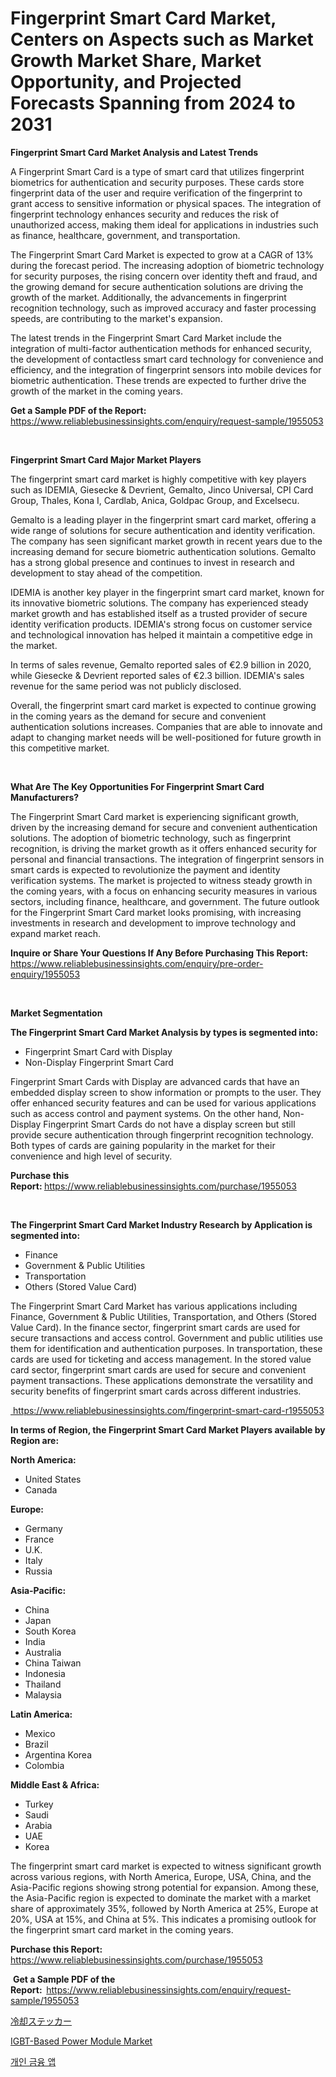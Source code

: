 <p><h1>Fingerprint Smart Card Market, Centers on Aspects such as Market Growth Market Share, Market Opportunity, and Projected Forecasts Spanning from 2024 to 2031</h1></p><p><strong>Fingerprint Smart Card Market Analysis and Latest Trends</strong></p>
<p><p>A Fingerprint Smart Card is a type of smart card that utilizes fingerprint biometrics for authentication and security purposes. These cards store fingerprint data of the user and require verification of the fingerprint to grant access to sensitive information or physical spaces. The integration of fingerprint technology enhances security and reduces the risk of unauthorized access, making them ideal for applications in industries such as finance, healthcare, government, and transportation.</p><p>The Fingerprint Smart Card Market is expected to grow at a CAGR of 13% during the forecast period. The increasing adoption of biometric technology for security purposes, the rising concern over identity theft and fraud, and the growing demand for secure authentication solutions are driving the growth of the market. Additionally, the advancements in fingerprint recognition technology, such as improved accuracy and faster processing speeds, are contributing to the market's expansion.</p><p>The latest trends in the Fingerprint Smart Card Market include the integration of multi-factor authentication methods for enhanced security, the development of contactless smart card technology for convenience and efficiency, and the integration of fingerprint sensors into mobile devices for biometric authentication. These trends are expected to further drive the growth of the market in the coming years.</p></p>
<p><strong>Get a Sample PDF of the Report:&nbsp;</strong> <a href="https://www.reliablebusinessinsights.com/enquiry/request-sample/1955053">https://www.reliablebusinessinsights.com/enquiry/request-sample/1955053</a></p>
<p>&nbsp;</p>
<p><strong>Fingerprint Smart Card Major Market Players</strong></p>
<p><p>The fingerprint smart card market is highly competitive with key players such as IDEMIA, Giesecke & Devrient, Gemalto, Jinco Universal, CPI Card Group, Thales, Kona I, Cardlab, Anica, Goldpac Group, and Excelsecu. </p><p>Gemalto is a leading player in the fingerprint smart card market, offering a wide range of solutions for secure authentication and identity verification. The company has seen significant market growth in recent years due to the increasing demand for secure biometric authentication solutions. Gemalto has a strong global presence and continues to invest in research and development to stay ahead of the competition.</p><p>IDEMIA is another key player in the fingerprint smart card market, known for its innovative biometric solutions. The company has experienced steady market growth and has established itself as a trusted provider of secure identity verification products. IDEMIA's strong focus on customer service and technological innovation has helped it maintain a competitive edge in the market.</p><p>In terms of sales revenue, Gemalto reported sales of €2.9 billion in 2020, while Giesecke & Devrient reported sales of €2.3 billion. IDEMIA's sales revenue for the same period was not publicly disclosed.</p><p>Overall, the fingerprint smart card market is expected to continue growing in the coming years as the demand for secure and convenient authentication solutions increases. Companies that are able to innovate and adapt to changing market needs will be well-positioned for future growth in this competitive market.</p></p>
<p>&nbsp;</p>
<p><strong>What Are The Key Opportunities For Fingerprint Smart Card Manufacturers?</strong></p>
<p><p>The Fingerprint Smart Card market is experiencing significant growth, driven by the increasing demand for secure and convenient authentication solutions. The adoption of biometric technology, such as fingerprint recognition, is driving the market growth as it offers enhanced security for personal and financial transactions. The integration of fingerprint sensors in smart cards is expected to revolutionize the payment and identity verification systems. The market is projected to witness steady growth in the coming years, with a focus on enhancing security measures in various sectors, including finance, healthcare, and government. The future outlook for the Fingerprint Smart Card market looks promising, with increasing investments in research and development to improve technology and expand market reach.</p></p>
<p><strong>Inquire or Share Your Questions If Any Before Purchasing This Report:</strong> <a href="https://www.reliablebusinessinsights.com/enquiry/pre-order-enquiry/1955053">https://www.reliablebusinessinsights.com/enquiry/pre-order-enquiry/1955053</a></p>
<p>&nbsp;</p>
<p><strong>Market Segmentation</strong></p>
<p><strong>The Fingerprint Smart Card Market Analysis by types is segmented into:</strong></p>
<p><ul><li>Fingerprint Smart Card with Display</li><li>Non-Display Fingerprint Smart Card</li></ul></p>
<p><p>Fingerprint Smart Cards with Display are advanced cards that have an embedded display screen to show information or prompts to the user. They offer enhanced security features and can be used for various applications such as access control and payment systems. On the other hand, Non-Display Fingerprint Smart Cards do not have a display screen but still provide secure authentication through fingerprint recognition technology. Both types of cards are gaining popularity in the market for their convenience and high level of security.</p></p>
<p><strong>Purchase this Report:&nbsp;</strong><a href="https://www.reliablebusinessinsights.com/purchase/1955053">https://www.reliablebusinessinsights.com/purchase/1955053</a></p>
<p>&nbsp;</p>
<p><strong>The Fingerprint Smart Card Market Industry Research by Application is segmented into:</strong></p>
<p><ul><li>Finance</li><li>Government & Public Utilities</li><li>Transportation</li><li>Others (Stored Value Card)</li></ul></p>
<p><p>The Fingerprint Smart Card Market has various applications including Finance, Government & Public Utilities, Transportation, and Others (Stored Value Card). In the finance sector, fingerprint smart cards are used for secure transactions and access control. Government and public utilities use them for identification and authentication purposes. In transportation, these cards are used for ticketing and access management. In the stored value card sector, fingerprint smart cards are used for secure and convenient payment transactions. These applications demonstrate the versatility and security benefits of fingerprint smart cards across different industries.</p></p>
<p><a href="https://www.reliablebusinessinsights.com/fingerprint-smart-card-r1955053">&nbsp;https://www.reliablebusinessinsights.com/fingerprint-smart-card-r1955053</a></p>
<p><strong>In terms of Region, the Fingerprint Smart Card Market Players available by Region are:</strong></p>
<p>
    <p> <strong> North America: </strong>
        <ul>
            <li>United States</li>
            <li>Canada</li>
        </ul>
        </p> 
    <p> <strong> Europe: </strong>
        <ul>
            <li>Germany</li>
            <li>France</li>
            <li>U.K.</li>
            <li>Italy</li>
            <li>Russia</li>
        </ul>
        </p> 
    <p> <strong> Asia-Pacific: </strong>
        <ul>
            <li>China</li>
            <li>Japan</li>
            <li>South Korea</li>
            <li>India</li>
            <li>Australia</li>
            <li>China Taiwan</li>
            <li>Indonesia</li>
            <li>Thailand</li>
            <li>Malaysia</li>
        </ul>
        </p> 
    <p> <strong> Latin America: </strong>
        <ul>
            <li>Mexico</li>
            <li>Brazil</li>
            <li>Argentina Korea</li>
            <li>Colombia</li>
        </ul>
        </p> 
    <p> <strong> Middle East & Africa: </strong>
        <ul>
            <li>Turkey</li>
            <li>Saudi</li>
            <li>Arabia</li>
            <li>UAE</li>
            <li>Korea</li>
        </ul>
    </p>
    </p>
<p><p>The fingerprint smart card market is expected to witness significant growth across various regions, with North America, Europe, USA, China, and the Asia-Pacific regions showing strong potential for expansion. Among these, the Asia-Pacific region is expected to dominate the market with a market share of approximately 35%, followed by North America at 25%, Europe at 20%, USA at 15%, and China at 5%. This indicates a promising outlook for the fingerprint smart card market in the coming years.</p></p>
<p><strong>Purchase this Report: </strong><a href="https://www.reliablebusinessinsights.com/purchase/1955053">https://www.reliablebusinessinsights.com/purchase/1955053</a></p>
<p>&nbsp;<strong>Get a Sample PDF of the Report:&nbsp;&nbsp;</strong><a href="https://www.reliablebusinessinsights.com/enquiry/request-sample/1955053">https://www.reliablebusinessinsights.com/enquiry/request-sample/1955053</a></p>
<p><strong></strong></p>
<p><p><a href="https://github.com/avbqbctihcbe2/Market-Research-Report-List-3/blob/main/252151531560.md">冷却ステッカー</a></p><p><a href="https://medium.com/@andrew.scott4567/igbt-based-power-module-market-a-global-and-regional-analysis-focus-on-end-user-product-and-d4105100d859">IGBT-Based Power Module Market</a></p><p><a href="https://github.com/hzumrdvas204296/Market-Research-Report-List-3/blob/main/860602441161.md">개인 금융 앱</a></p></p>